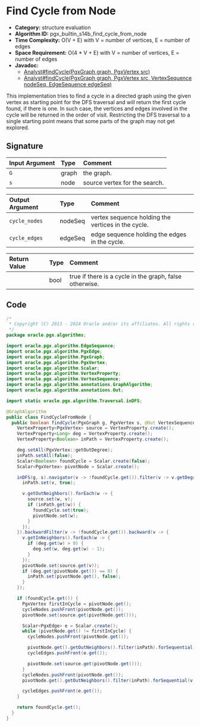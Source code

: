# Find Cycle from Node

- **Category:** structure evaluation
- **Algorithm ID:** pgx_builtin_s14b_find_cycle_from_node
- **Time Complexity:** O(V + E) with V = number of vertices, E = number of edges
- **Space Requirement:** O(4 * V + E) with V = number of vertices, E = number of edges
- **Javadoc:** 
  - [Analyst#findCycle(PgxGraph graph, PgxVertex<ID> src)](https://docs.oracle.com/en/database/oracle/property-graph/24.3/spgjv/oracle/pgx/api/Analyst.html#findCycle-oracle.pgx.api.PgxGraph-oracle.pgx.api.PgxVertex-)
  - [Analyst#findCycle(PgxGraph graph, PgxVertex<ID> src, VertexSequence<ID> nodeSeq, EdgeSequence edgeSeq)](https://docs.oracle.com/en/database/oracle/property-graph/24.3/spgjv/oracle/pgx/api/Analyst.html#findCycle-oracle.pgx.api.PgxGraph-oracle.pgx.api.PgxVertex-oracle.pgx.api.VertexSequence-oracle.pgx.api.EdgeSequence-)

This implementation tries to find a cycle in a directed graph using the given vertex as starting point for the DFS traversal and will return the first cycle found, if there is one. In such case, the vertices and edges involved in the cycle will be returned in the order of visit. Restricting the DFS traversal to a single starting point means that some parts of the graph may not get explored.

## Signature

| Input Argument | Type | Comment |
| :--- | :--- | :--- |
| `G` | graph | the graph. |
| `s` | node | source vertex for the search. |

| Output Argument | Type | Comment |
| :--- | :--- | :--- |
| `cycle_nodes` | nodeSeq | vertex sequence holding the vertices in the cycle. |
| `cycle_edges` | edgeSeq | edge sequence holding the edges in the cycle. |

| Return Value | Type | Comment |
| :--- | :--- | :--- |
| | bool | true if there is a cycle in the graph, false otherwise. |

## Code

```java
/*
 * Copyright (C) 2013 - 2024 Oracle and/or its affiliates. All rights reserved.
 */
package oracle.pgx.algorithms;

import oracle.pgx.algorithm.EdgeSequence;
import oracle.pgx.algorithm.PgxEdge;
import oracle.pgx.algorithm.PgxGraph;
import oracle.pgx.algorithm.PgxVertex;
import oracle.pgx.algorithm.Scalar;
import oracle.pgx.algorithm.VertexProperty;
import oracle.pgx.algorithm.VertexSequence;
import oracle.pgx.algorithm.annotations.GraphAlgorithm;
import oracle.pgx.algorithm.annotations.Out;

import static oracle.pgx.algorithm.Traversal.inDFS;

@GraphAlgorithm
public class FindCycleFromNode {
  public boolean findCycle(PgxGraph g, PgxVertex s, @Out VertexSequence cycleNodes, @Out EdgeSequence cycleEdges) {
    VertexProperty<PgxVertex> source = VertexProperty.create();
    VertexProperty<Long> deg = VertexProperty.create();
    VertexProperty<Boolean> inPath = VertexProperty.create();

    deg.setAll(PgxVertex::getOutDegree);
    inPath.setAll(false);
    Scalar<Boolean> foundCycle = Scalar.create(false);
    Scalar<PgxVertex> pivotNode = Scalar.create();

    inDFS(g, s).navigator(v -> !foundCycle.get()).filter(v -> v.getDegree() > 0).forward(v -> {
      inPath.set(v, true);

      v.getOutNeighbors().forEach(w -> {
        source.set(w, v);
        if (inPath.get(w)) {
          foundCycle.set(true);
          pivotNode.set(w);
        }
      });
    }).backwardFilter(v -> !foundCycle.get()).backward(v -> {
      v.getInNeighbors().forEach(w -> {
        if (deg.get(w) > 0) {
          deg.set(w, deg.get(w) - 1);
        }
      });
      pivotNode.set(source.get(v));
      if (deg.get(pivotNode.get()) == 0) {
        inPath.set(pivotNode.get(), false);
      }
    });

    if (foundCycle.get()) {
      PgxVertex firstInCycle = pivotNode.get();
      cycleNodes.pushFront(pivotNode.get());
      pivotNode.set(source.get(pivotNode.get()));

      Scalar<PgxEdge> e = Scalar.create();
      while (pivotNode.get() != firstInCycle) {
        cycleNodes.pushFront(pivotNode.get());

        pivotNode.get().getOutNeighbors().filter(inPath).forSequential(v -> e.set(v.edge()));
        cycleEdges.pushFront(e.get());

        pivotNode.set(source.get(pivotNode.get()));
      }
      cycleNodes.pushFront(pivotNode.get());
      pivotNode.get().getOutNeighbors().filter(inPath).forSequential(v -> e.set(v.edge()));

      cycleEdges.pushFront(e.get());
    }

    return foundCycle.get();
  }
}
```
